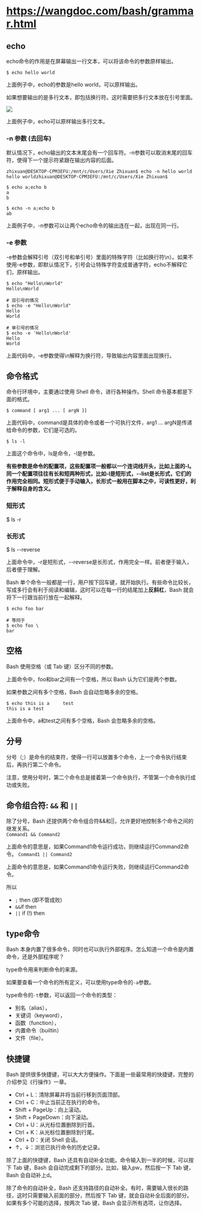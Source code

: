 # <https://wangdoc.com/bash/grammar.html>

## echo

echo命令的作用是在屏幕输出一行文本，可以将该命令的参数原样输出。

`$ echo hello world`

上面例子中，echo的参数是hello world，可以原样输出。

如果想要输出的是多行文本，即包括换行符。这时需要把多行文本放在引号里面。

![](../../../resources/pictures/2021-05-22-20-38-09.png)

上面例子中，echo可以原样输出多行文本。

### -n 参数 (去回车)

默认情况下，echo输出的文本末尾会有一个回车符。-n参数可以取消末尾的回车符，使得下一个提示符紧跟在输出内容的后面。

```
zhixuan@DESKTOP-CPM3EFU:/mnt/c/Users/Xie Zhixuan$ echo -n hello world
hello worldzhixuan@DESKTOP-CPM3EFU:/mnt/c/Users/Xie Zhixuan$
```

```
$ echo a;echo b
a
b

$ echo -n a;echo b
ab
```

上面例子中，-n参数可以让两个echo命令的输出连在一起，出现在同一行。

### -e 参数

-e参数会解释引号（双引号和单引号）里面的特殊字符（比如换行符\n）。如果不使用-e参数，即默认情况下，引号会让特殊字符变成普通字符，echo不解释它们，原样输出。

```
$ echo "Hello\nWorld"
Hello\nWorld

# 双引号的情况
$ echo -e "Hello\nWorld"
Hello
World

# 单引号的情况
$ echo -e 'Hello\nWorld'
Hello
World
```

上面代码中，-e参数使得\n解释为换行符，导致输出内容里面出现换行。

## 命令格式

命令行环境中，主要通过使用 Shell 命令，进行各种操作。Shell 命令基本都是下面的格式。

`$ command [ arg1 ... [ argN ]]`  

上面代码中，command是具体的命令或者一个可执行文件，arg1 ... argN是传递给命令的参数，它们是可选的。

`$ ls -l`

上面这个命令中，ls是命令，-l是参数。

**有些参数是命令的配置项，这些配置项一般都以一个连词线开头，比如上面的-l。同一个配置项往往有长和短两种形式，比如-l是短形式，--list是长形式，它们的作用完全相同。短形式便于手动输入，长形式一般用在脚本之中，可读性更好，利于解释自身的含义。**

### 短形式

$ ls -r

### 长形式

$ ls --reverse  

上面命令中，-r是短形式，--reverse是长形式，作用完全一样。前者便于输入，后者便于理解。

Bash 单个命令一般都是一行，用户按下回车键，就开始执行。有些命令比较长，写成多行会有利于阅读和编辑，这时可以在每一行的结尾加上**反斜杠**，Bash 就会将下一行跟当前行放在一起解释。

```
$ echo foo bar

# 等同于
$ echo foo \
bar
```

## 空格

 Bash 使用空格（或 Tab 键）区分不同的参数。

上面命令中，foo和bar之间有一个空格，所以 Bash 认为它们是两个参数。

如果参数之间有多个空格，Bash 会自动忽略多余的空格。

```
$ echo this is a     test
this is a test
```

上面命令中，a和test之间有多个空格，Bash 会忽略多余的空格。

## 分号

分号（;）是命令的结束符，使得一行可以放置多个命令，上一个命令执行结束后，再执行第二个命令。

注意，使用分号时，第二个命令总是接着第一个命令执行，不管第一个命令执行成功或失败。

## 命令组合符: `&&` 和 `||`

除了分号，Bash 还提供两个命令组合符&&和||，允许更好地控制多个命令之间的继发关系。  
`Command1 && Command2`

上面命令的意思是，如果Command1命令运行成功，则继续运行Command2命令。
`Command1 || Command2`  

上面命令的意思是，如果Command1命令运行失败，则继续运行Command2命令。

所以

- `;` then (即不管成败)
- `&&`if then
- `||` if (!) then

## type命令

Bash 本身内置了很多命令，同时也可以执行外部程序。怎么知道一个命令是内置命令，还是外部程序呢？

type命令用来判断命令的来源。

如果要查看一个命令的所有定义，可以使用type命令的`-a`参数。

type命令的`-t`参数，可以返回一个命令的类型：

- 别名（alias），
- 关键词（keyword），
- 函数（function），
- 内置命令（builtin）
- 文件（file）。
  
## 快捷键

Bash 提供很多快捷键，可以大大方便操作。下面是一些最常用的快捷键，完整的介绍参见《行操作》一章。

- Ctrl + L：清除屏幕并将当前行移到页面顶部。
- Ctrl + C：中止当前正在执行的命令。
- Shift + PageUp：向上滚动。
- Shift + PageDown：向下滚动。
- Ctrl + U：从光标位置删除到行首。
- Ctrl + K：从光标位置删除到行尾。
- Ctrl + D：关闭 Shell 会话。
- ↑，↓：浏览已执行命令的历史记录。
  
除了上面的快捷键，Bash 还具有自动补全功能。命令输入到一半的时候，可以按下 Tab 键，Bash 会自动完成剩下的部分。比如，输入pw，然后按一下 Tab 键，Bash 会自动补上d。

除了命令的自动补全，Bash 还支持路径的自动补全。有时，需要输入很长的路径，这时只需要输入前面的部分，然后按下 Tab 键，就会自动补全后面的部分。如果有多个可能的选择，按两次 Tab 键，Bash 会显示所有选项，让你选择。
